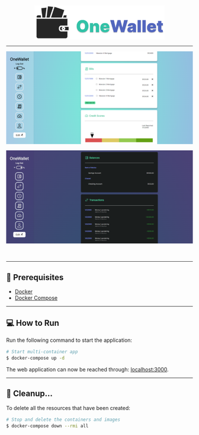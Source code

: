 <p align="center">
<img width="350" src="https://github.com/SelenaChen123/HackNC2022/blob/main/docs/project-header.svg">
</p>

-----

![WebApp-lightmode](https://github.com/SelenaChen123/HackNC2022/blob/main/docs/webpage-lightmode.png)

![WebApp-darkmode](https://github.com/SelenaChen123/HackNC2022/blob/main/docs/webpage-darkmode.png)

<br />

-----

## 🚧 Prerequisites  

- [Docker](https://docs.docker.com/get-docker/)
- [Docker Compose](https://docs.docker.com/compose/install/)

-----

## 💻 How to Run  

Run the following command to start the application:  
```bash
# Start multi-container app
$ docker-compose up -d
```

The web application can now be reached through: [localhost:3000](http://localhost:3000/).  

-----

## 🧹 Cleanup...  

To delete all the resources that have been created:  
```bash
# Stop and delete the containers and images
$ docker-compose down --rmi all
```
